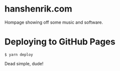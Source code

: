 # hanshenrik.com

Hompage showing off some music and software.

# Deploying to GitHub Pages

```console
$ yarn deploy
```

Dead simple, dude!
